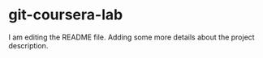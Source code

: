 # git-coursera-lab
I am editing the README file. Adding some more details about the project description.

